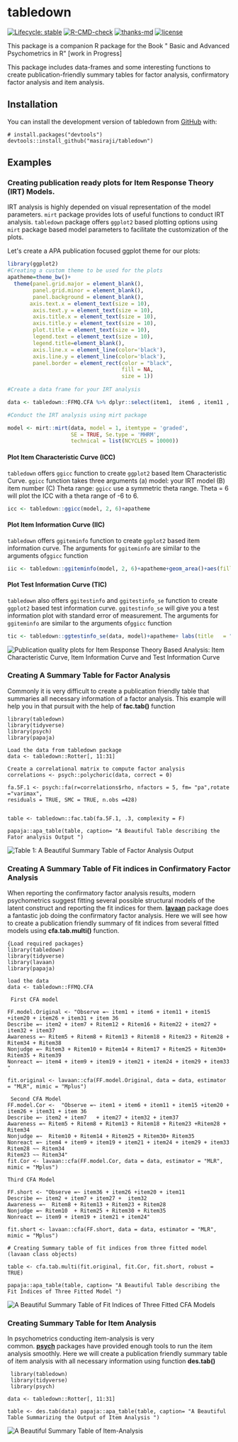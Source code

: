 # tabledown

<!-- badges: start -->

[![Lifecycle: stable](https://img.shields.io/badge/lifecycle-stable-brightgreen.svg)](https://lifecycle.r-lib.org/articles/stages.html#stable) [![R-CMD-check](https://github.com/masiraji/tabledown/workflows/R-CMD-check/badge.svg)](https://github.com/masiraji/tabledown/actions) [![thanks-md](https://img.shields.io/badge/THANKS-md-ff69b4.svg)](THANKS.md) [![license](https://img.shields.io/badge/license-MIT%20+%20file%20LICENSE-lightgrey.svg)](https://choosealicense.com/)

<!-- badges: end -->

This package is a companion R package for the Book " Basic and Advanced Psychometrics in R" [work in Progress]

This package includes data-frames and some interesting functions to create publication-friendly summary tables for factor analysis, confirmatory factor analysis and item analysis.

## Installation

You can install the development version of tabledown from [GitHub](https://github.com/) with:

``` {.r}
# install.packages("devtools")
devtools::install_github("masiraji/tabledown")
```

## Examples

### Creating publication ready plots for Item Response Theory (IRT) Models.
IRT analysis is highly depended on visual representation of the model parameters. `mirt` package provides lots of useful functions to conduct IRT analysis. `tabledown` package offers `ggplot2` based plotting options using `mirt` package based model parameters to facilitate the customization of the plots. 

Let's create a APA publication focused ggplot theme for our plots:

```r
library(ggplot2)
#Creating a custom theme to be used for the plots
apatheme=theme_bw()+
  theme(panel.grid.major = element_blank(),
        panel.grid.minor = element_blank(),
        panel.background = element_blank(),
       axis.text.x = element_text(size = 10),
        axis.text.y = element_text(size = 10),
        axis.title.x = element_text(size = 10),
        axis.title.y = element_text(size = 10),
        plot.title = element_text(size = 10),
        legend.text = element_text(size = 10),
        legend.title=element_blank(),
        axis.line.x = element_line(color='black'),
        axis.line.y = element_line(color='black'),
        panel.border = element_rect(color = "black",
                                    fill = NA,
                                    size = 1))
                                    
#Create a data frame for your IRT analysis

data <- tabledown::FFMQ.CFA %>% dplyr::select(item1,  item6 , item11 , item15 , item20 ,      item26 , item31 , item36)

#Conduct the IRT analysis using mirt package

model <- mirt::mirt(data, model = 1, itemtype = 'graded', 
                    SE = TRUE, Se.type = 'MHRM',
                    technical = list(NCYCLES = 10000))

```
#### Plot Item Characteristic Curve (ICC)
`tabledown` offers `ggicc` function to create `ggplot2` based Item Characteristic Curve. `ggicc` function takes three arguments (a) model: your IRT model (B) item number (C) Theta range: `ggicc` use a symmetric theta range. Theta = 6 will plot the ICC with a theta range of -6 to 6. 

```r
icc <- tabledown::ggicc(model, 2, 6)+apatheme
```
#### Plot Item Information Curve (IIC)

`tabledown` offers `ggiteminfo` function to create `ggplot2` based item information curve. The arguments for `ggiteminfo` are similar to the arguments of`ggicc` function 

```r
iic <- tabledown::ggiteminfo(model, 2, 6)+apatheme+geom_area()+aes(fill =  "#E64B3599")+theme(legend.position = "none")
```

#### Plot Test Information Curve (TIC)

`tabledown` also offers `ggitestinfo` and `ggitestinfo_se` function to create `ggplot2` based test information curve. `ggitestinfo_se` will give you a test information plot with standard error of measurement.  The arguments for `ggiteminfo` are similar to the arguments of`ggicc` function 

```r
tic <- tabledown::ggtestinfo_se(data, model)+apatheme+ labs(title   = "Test Information Curve")+geom_area(fill =  "blue", alpha=.5)
```

![](man/figures/irt.plots.png "Publication quality plots for Item Response Theory Based Analysis: Item Characteristic Curve, Item Information Curve and Test Information Curve")

### Creating A Summary Table for Factor Analysis

Commonly it is very difficult to create a publication friendly table that summaries all necessary information of a factor analysis. This example will help you in that pursuit with the help of **fac.tab()** function

    library(tabledown)
    library(tidyverse)
    library(psych)
    library(papaja)

    Load the data from tabledown package
    data <- tabledown::Rotter[, 11:31]

    Create a correlational matrix to compute factor analysis
    correlations <- psych::polychoric(data, correct = 0)

    fa.5F.1 <- psych::fa(r=correlations$rho, nfactors = 5, fm= "pa",rotate ="varimax",
    residuals = TRUE, SMC = TRUE, n.obs =428)


    table <- tabledown::fac.tab(fa.5F.1, .3, complexity = F)

    papaja::apa_table(table, caption= "A Beautiful Table describing the Fator analysis Output ")

![](man/figures/fac.tab.jpg "Table 1: A Beautiful Summary Table of Factor Analysis Output")

### Creating A Summary Table of Fit indices in Confirmatory Factor Analysis

When reporting the confirmatory factor analysis results, modern psychometrics suggest fitting several possible structural models of the latent construct and reporting the fit indices for them. [**lavaan**](https://github.com/yrosseel/lavaan) package does a fantastic job doing the confirmatory factor analysis. Here we will see how to create a publication friendly summary of fit indices from several fitted models using **cfa.tab.multi()** function.

    {Load required packages}
    library(tabledown)
    library(tidyverse)
    library(lavaan)
    library(papaja)

    load the data
    data <- tabledown::FFMQ.CFA

     First CFA model

    FF.model.Original <- "Observe =~ item1 + item6 + item11 + item15 +item20 + item26 + item31 + item 36
    Describe =~ item2 + item7 + Ritem12 + Ritem16 + Ritem22 + item27 +
    item32 + item37
    Awareness =~ Ritem5 + Ritem8 + Ritem13 + Ritem18 + Ritem23 + Ritem28 + Ritem34 + Ritem38
    Nonjudge =~ Ritem3 + Ritem10 + Ritem14 + Ritem17 + Ritem25 + Ritem30+ Ritem35 + Ritem39
    Nonreact =~ item4 + item9 + item19 + item21 + item24 + item29 + item33 "

    fit.original <- lavaan::cfa(FF.model.Original, data = data, estimator = "MLR", mimic = "Mplus")

     Second CFA Model
    FF.model.Cor <-  "Observe =~ item1 + item6 + item11 + item15 +item20 + item26 + item31 + item 36
    Describe =~ item2 + item7   + item27 + item32 + item37
    Awareness =~ Ritem5 + Ritem8 + Ritem13 + Ritem18 + Ritem23 +Ritem28 + Ritem34
    Nonjudge =~  Ritem10 + Ritem14 + Ritem25 + Ritem30+ Ritem35
    Nonreact =~ item4 + item9 + item19 + item21 + item24 + item29 + item33
    Ritem28 ~~ Ritem34
    Ritem23 ~~ Ritem34"
    fit.Cor <- lavaan::cfa(FF.model.Cor, data = data, estimator = "MLR", mimic = "Mplus")

    Third CFA Model

    FF.short <- "Observe =~ item36 + item26 +item20 + item11
    Describe =~ item2 + item7 + item27 +  item32
    Awareness =~  Ritem8 + Ritem13 + Ritem23 + Ritem28
    Nonjudge =~ Ritem10  + Ritem25 + Ritem30 + Ritem35
    Nonreact =~ item9 + item19 + item21 + item24"

    fit.short <- lavaan::cfa(FF.short, data = data, estimator = "MLR", mimic = "Mplus")

    # Creating Summary table of fit indices from three fitted model (lavaan class objects)

    table <- cfa.tab.multi(fit.original, fit.Cor, fit.short, robust = TRUE)

    papaja::apa_table(table, caption= "A Beautiful Table describing the Fit Indices of Three Fitted Model ")

![A Beautiful Summary Table of Fit Indices of Three Fitted CFA Models](man/figures/cfa.tab.jpg)

### Creating Summary Table for Item Analysis

In psychometrics conducting item-analysis is very common. [**psych**](https://Cran.R-project.org/package=psych) packages have provided enough tools to run the item analysis smoothly. Here we will create a publication friendly summary table of item analysis with all necessary information using function **des.tab()**

     library(tabledown) 
     library(tidyverse) 
     library(psych)

    data <- tabledown::Rotter[, 11:31] 

    table <- des.tab(data) papaja::apa_table(table, caption= "A Beautiful Table Summarizing the Output of Item Analysis ")

![A Beautiful Summary Table of Item-Analysis](man/figures/item.analysis.jpg)
